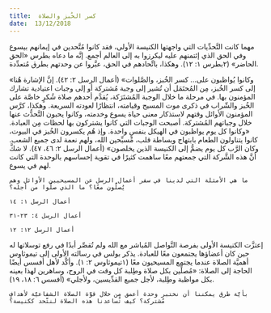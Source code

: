 ```yaml
---
title:  كسر الخُبز والصلاة
date:  13/12/2018
---
```


مهما كانت التَّحدِّيات التي واجهتها الكنيسة الأولى، فقد كانوا مُتَّحدين في إيمانهم بيسوع وفي الحق الذي إئتمنهم عليه ليكرزوا به إلى العالم أجمع. إنَّه ما دعاه بطرس «الحق الحاضر» (٢بطرس ١: ١٢). وهكذا، باتِّحادهم في الحق، عبَّروا عن وحدتهم بطرق مُتعدِّدة.

«وكانوا يُواظبون على... كسر الخُبز، والصَّلوات» (أعمال الرسل ٢: ٤٢).  إنَّ الإشارة هُنا إلى كسر الخُبز، مِن المُحتَمَل أن تُشير إلى وجبة مُشتركة أو إلى وجبات اعتيادية تشارك المؤمنون بها. في مرحلة ما خلال الوجبة المُشتَرَكة، يُقدَّم أحدهم صلاة شُكرٍ خاصَّة على الخُبز والشّراب في ذكرى موت المسيح وقيامته، انتظارًا لعودته السريعة. وهكذا، كرَّس المؤمنون الأوائل وقتهم لاستذكار معنى حياة يسوع وخدمته، وكانوا يحبون التَّحدُّث عنها خلال وجباتهم المُشتركة. أصبحت الوجبات التي كانوا يشتركون بها لحظات مِن العبادة. «وكانوا كل يوم يواظبون في الهيكل بنفسٍ واحدة. وإذ هُم يكسرون الخُبز في البيوت، كانوا يتناولون الطعام بابتهاج وبساطة قلب، مُسبِّحين الله، ولهم نعمة لدى جميع الشعب. وكان الرَّب كل يوم يضمُّ إلى الكنيسة الذين يخلصون» (أعمال الرسل ٢: ٤٦، ٤٧). لا شكَّ أنَّ هذه الشَّركة التي جمعتهم معًا ساهمت كثيرًا في تقوية إحساسهم بالوحدة التي كانت لهم في يسوع.

`ما هي الأمثلة التي لدينا في سفر أعمال الرسل عن المسيحيين الأوائل وهم يُصلُّون معًا؟ ما الذي صلُّوا من أجله؟`

`أعمال الرسل ١: ١٤`

`أعمال الرسل ٤: ٢٣-٣١`

`أعمال الرسل ١٢: ١٢`

إعتزَّت الكنيسة الأولى بفرصة التَّواصل المُباشر مع الله ولم تُقصِّر أبدًا في رفع توسلاتها له حين كان أعضاؤها يجتمعون معًا للعبادة. يذكر بولس في رسالته الأولى إلى تيموثاوس أهميَّة الصلاة عندما يجتمع المسيحيون معًا (١تيموثاوس ٢: ١). وأكَّد لأهل أفسس أيضًا الحاجة إلى الصلاة: «مُصلِّين بكل صلاة وطِلبة كل وقت في الروح، وساهرين لهذا بعينه بكل مواظبة وطِلبة، لأجل جميع القدِّيسين، ولأجلي» (أفسس ٦: ١٨، ١٩).

`بأيَّة طرق يمكننا أن نختبر وحدة أعمق مِن خلال قوَّة الصلاة الشفاعيَّة لأهدافٍ مُشتركة؟ كيف تُساعدنا هذه الصلاة لنتَّحد ككنيسة؟`